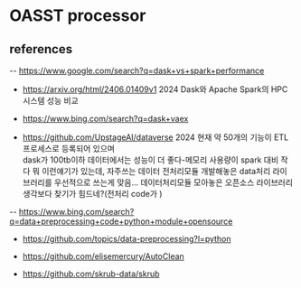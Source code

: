 # OASST processor



## references
-- https://www.google.com/search?q=dask+vs+spark+performance
- https://arxiv.org/html/2406.01409v1   2024 Dask와 Apache Spark의 HPC 시스템 성능 비교

- https://www.bing.com/search?q=dask+vaex

- https://github.com/UpstageAI/dataverse   2024 현재 약 50개의 기능이 ETL 프로세스로 등록되어 있으며 \
  dask가 100tb이하 데이터에서는 성능이 더 좋다-메모리 사용량이 spark 대비 작다 뭐 이런얘기가 있는데, 자주쓰는 데이터 전처리모듈 개발해놓은 data처리 라이브러리를 우선적으로 쓰는게 맞음... 데이터처리모듈 모아놓은 오픈소스 라이브러리 생각보다 찾기가 힘드네?(전처리 code가 )

-- https://www.bing.com/search?q=data+preprocessing+code+python+module+opensource

- https://github.com/topics/data-preprocessing?l=python

- https://github.com/elisemercury/AutoClean

- https://github.com/skrub-data/skrub